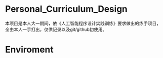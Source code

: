 # Personal_Curriculum_Design
本项目是本人大一期间，依《人工智能程序设计实践训练》要求做出的练手项目，全由本人一手打出，仅供记录以及git/github初使用。

# Enviroment
